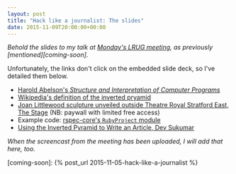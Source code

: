 ```yaml
---
layout: post
title: "Hack like a journalist: The slides"
date: 2015-11-09T20:00:00+00:00
---
```


_Behold the slides to my talk at [Monday's LRUG meeting][lrug-nov], as previously [mentioned][coming-soon]_.

Unfortunately, the links don't click on the embedded slide deck, so I've detailed them below.

<script async class="speakerdeck-embed" data-id="696c9f2d831940938d23eaf872931ed0" data-ratio="1.33333333333333" src="//speakerdeck.com/assets/embed.js"></script>

* [Harold Abelson's _Structure and Interpretation of Computer Programs_](https://mitpress.mit.edu/sicp/full-text/book/book-Z-H-7.html#%_chap_Temp_4)
* [Wikipedia's definition of the inverted pryamid](https://en.wikipedia.org/wiki/Inverted_pyramid)
* [Joan Littlewood sculpture unveiled outside Theatre Royal Stratford East, The Stage](https://www.thestage.co.uk/news/2015/joan-littlewood-statue-unveiled-outside-theatre-royal-stratford-east/) (NB: paywall with limited free access)
* Example code: [rspec-core's `RubyProject` module](https://github.com/rspec/rspec-core/blob/master/lib/rspec/core/ruby_project.rb)
* [Using the Inverted Pyramid to Write an Article, Dev Sukumar](https://blogvault.net/using-the-inverted-pyramid-to-write-an-article/)

_When the screencast from the meeting has been uploaded, I will add that here, too._

[lrug-nov]: http://lrug.org/meetings/2015/november/
[coming-soon]: {% post_url 2015-11-05-hack-like-a-journalist %}
